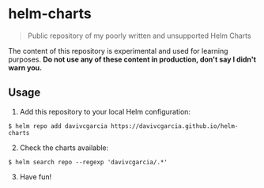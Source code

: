 # helm-charts
> Public repository of my poorly written and unsupported Helm Charts

The content of this repository is experimental and used for learning purposes. **Do not use any of these content in production, don't say I didn't warn you.**

## Usage

1. Add this repository to your local Helm configuration:

```
$ helm repo add davivcgarcia https://davivcgarcia.github.io/helm-charts
```

2. Check the charts available:

```
$ helm search repo --regexp 'davivcgarcia/.*'
```

3. Have fun! 
